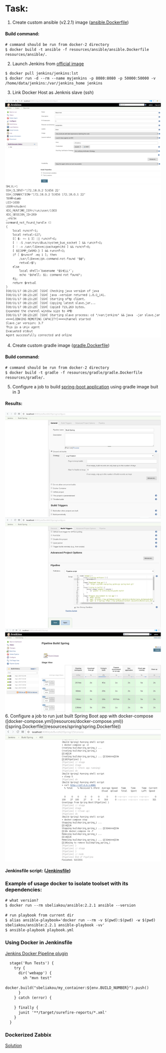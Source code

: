 # Task:
1. Create custom ansible (v2.2.1) image ([ansible.Dockerfile](resources/ansible/ansible.Dockerfile))
#### Build command:

```
# command should be run from docker-2 directory 
$ docker build -t ansible -f resources/ansible/ansible.Dockerfile resources/ansible/.
```
2. Launch Jenkins from [official image](https://hub.docker.com/_/jenkins/)

``` 
$ docker pull jenkins/jenkins:lst 
$ docker run -d --rm --name myjenkins -p 8080:8080 -p 50000:50000 -v /home/data/jenkins:/var/jenkins_home jenkins
```
3. Link Docker Host as Jenknis slave (ssh)
<img src="resources/1.png">
<img src="resources/2.png">

4. Create custom gradle image ([gradle.Dockerfile](resources/gradle/gradle.Dockerfile))
#### Build command:

```
# command should be run from docker-2 directory 
$ docker build -t gradle -f resources/gradle/gradle.Dockerfile resources/gradle/.
```

5. Configure a job to build [spring-boot application](https://spring.io/guides/gs/spring-boot/) using gradle image buit in 3
#### Results:
<img src="resources/3.png">
<img src="resources/4.png">
<img src="resources/5.png">
6. Configure a job to run just built Spring Boot app with docker-compose ([docker-compose.yml](resources/docker-compose.yml))
([spring.Dockerfile](resources/spring/spring.Dockerfile))
<img src="resources/6.png">


#### Jenkinsfile script: ([Jenkinsfile](resources/Jenkinsfile))



### Example of usage docker to isolate toolset with its dependencies:

```
# what version?
$ docker run --rm sbeliakou/ansible:2.2.1 ansible --version

# run playbook from current dir
$ alias ansible-playbook='docker run --rm -v $(pwd):$(pwd) -w $(pwd) sbeliakou/ansible:2.2.1 ansible-playbook -vv'
$ ansible-playbook playbook.yml
```

### Using Docker in Jenkinsfile
[Jenkins Docker Pipeline plugin](https://go.cloudbees.com/docs/cloudbees-documentation/cje-user-guide/index.html#docker-workflow)

```
  stage('Run Tests') {
    try {
      dir('webapp') {
        sh "mvn test"
        docker.build("sbeliakou/my_container:${env.BUILD_NUMBER}").push()
      }
    } catch (error) {

    } finally {
      junit '**/target/surefire-reports/*.xml'
    }
  }
```

### Dockerized Zabbix
[Solution](https://www.zabbix.org/wiki/Dockerized_Zabbix)
